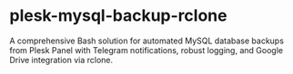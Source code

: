 # plesk-mysql-backup-rclone
A comprehensive Bash solution for automated MySQL database backups from Plesk Panel with Telegram notifications, robust logging, and Google Drive integration via rclone.
